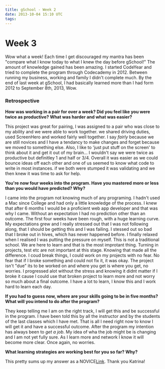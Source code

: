 ```yaml
---
title: gSchool - Week 2
date: 2013-10-04 15:10 UTC
tags:
---
```


<H1><b>Week 3</b></H1>

  Wow what a week!  Each time I get discouraged my mantra has been "compare what I know today to what I knew the day before gSchool!"  The amount of knowledge gained has been amazing. I started CodeYear and tried to complete the program through Codecademy in 2012.  Between running my business, working and family I didn't complete much.  By the end of last week at gSchool, I had basically learned more than I had form 2012 to September 8th, 2013, Wow.

<H3><b> Retrospective </b></H3>

  <b>How was working in a pair for over a week? Did you feel like you were twice as productive? What was harder and what was easier?</b>

  This project was great for pairing, I was assigned to a pair who was close to my ability and we were able to work together.  we shared driving duties, used ScreenHero and worked fairly well together. I say <i>fairly</i> because we are still novices and I have a tendancy to make changes and forget because we moved to something else.  Also, I like to 'just put stuff on the screen' to think about it and get it out of my brain...  I wouldn't say we were twice as productive but definitley 1 and half or 3/4.  Overall it was easier as we could bounce ideas off each other and one of us seemed to know what code to write in most instances.  if we both were stumped it was validating and we then knew it was time to ask for help.

  <b>You're now four weeks into the program. Have you mastered more or less than you would have predicted? Why?</b>

  I came into the program not knowing much of any programing.  I hadn't used a Mac since College and had only a little knowledge of the process.  I knew that after 6 months I would be a proficient web app developer and that was why I came. Without an expectation I had no prediction other than an outcome. The first four weeks have been rough, with a huge learning curve. My expectations grew and I really stressed out that I was not following along, that I should be getting this and I was failing.  I stessed out so bad that I broke out in hives, which has never happened before.  I finally relaxed when I realised I was putting the pressure on myself.  This is not a traditional school.  We are here to learn and that is the most improtant thing.  Turning in projects, test etc are not important at this stage.  Knowing that made all the difference.  I coud break things, I could work on my projects with no fear. No fear that if I broke something and could not fix it, it was okay.  The project isn't "due" its to be worked on and where you get is where you get, no worries. I progressed alot without the stress and knowing it didnt matter if I broke it cause I could use that broken project to learn more and not worry so much about a final outcome.  I have a lot to learn, I know this and I work hard to learn each day.  

  <b>If you had to guess now, where are your skills going to be in five months? What will you intend to do after the program?</b>

  They keep telling me I am on the right track, I will get this and be successful in the program.  I have been told this by all the instructor and by the students of the last classes which I have met.  That is all I need right now to know I will get it and have a successful outcome.  After the program my intention has always been to <i>get a job</i>. My idea of wha the job might be is changing and I am not yet fully sure.  As I learn more and network I know it will become more clear.  Once again, no worries.

  <b>What learning strategies are working best for you so far? Why?</b>

  <p>This pretty sums up my answer as a NOVICE<a href="http://jumpstartlab.com/news/archives/2013/10/03/pragmatic-learning-at-gschool-part-i">Link</a>. Thank you Katrina!</p>






